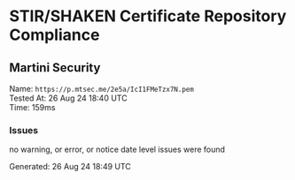 # STIR/SHAKEN Certificate Repository Compliance

## Martini Security

Name: `https://p.mtsec.me/2e5a/IcI1FMeTzx7N.pem`\
Tested At: 26 Aug 24 18:40 UTC\
Time: 159ms

### Issues

no warning, or error, or notice date level issues were found

Generated: 26 Aug 24 18:49 UTC